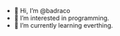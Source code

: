 - 👋 Hi, I’m @badraco
- 👀 I’m interested in programming.
- 🌱 I’m currently learning everthing.

<!---
badraco/badraco is a ✨ special ✨ repository because its `README.md` (this file) appears on your GitHub profile.
You can click the Preview link to take a look at your changes.
--->
